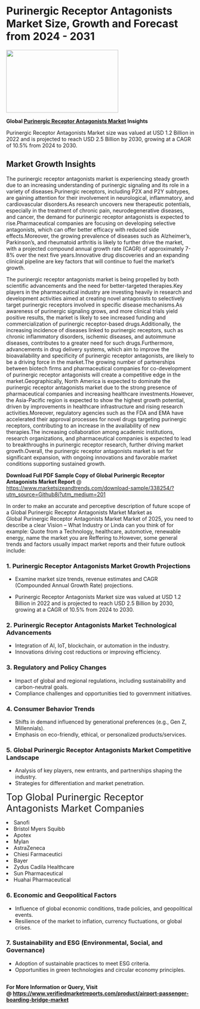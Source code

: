 <H1>Purinergic Receptor Antagonists Market Size, Growth and Forecast from 2024 - 2031</H1><img class="aligncenter size-medium wp-image-584254" src="https://thirdeyenews.in/wp-content/uploads/2024/09/Global-Market-Research-300x168.jpeg" alt="" width="300" height="168" /><p><strong>Global&nbsp;<a href="https://www.marketsizeandtrends.com/download-sample/338254/?utm_source=Github8j?utm_medium=201">Purinergic Receptor Antagonists Market</a> Insights</strong></p><p>Purinergic Receptor Antagonists Market size was valued at USD 1.2 Billion in 2022 and is projected to reach USD 2.5 Billion by 2030, growing at a CAGR of 10.5% from 2024 to 2030.</p><p><h2>Market Growth Insights</h2> <p>The purinergic receptor antagonists market is experiencing steady growth due to an increasing understanding of purinergic signaling and its role in a variety of diseases.Purinergic receptors, including P2X and P2Y subtypes, are gaining attention for their involvement in neurological, inflammatory, and cardiovascular disorders.As research uncovers new therapeutic potentials, especially in the treatment of chronic pain, neurodegenerative diseases, and cancer, the demand for purinergic receptor antagonists is expected to rise.Pharmaceutical companies are focusing on developing selective antagonists, which can offer better efficacy with reduced side effects.Moreover, the growing prevalence of diseases such as Alzheimer’s, Parkinson’s, and rheumatoid arthritis is likely to further drive the market, with a projected compound annual growth rate (CAGR) of approximately 7-8% over the next five years.Innovative drug discoveries and an expanding clinical pipeline are key factors that will continue to fuel the market’s growth.</p> <p>The purinergic receptor antagonists market is being propelled by both scientific advancements and the need for better-targeted therapies.Key players in the pharmaceutical industry are investing heavily in research and development activities aimed at creating novel antagonists to selectively target purinergic receptors involved in specific disease mechanisms.As awareness of purinergic signaling grows, and more clinical trials yield positive results, the market is likely to see increased funding and commercialization of purinergic receptor-based drugs.Additionally, the increasing incidence of diseases linked to purinergic receptors, such as chronic inflammatory disorders, ischemic diseases, and autoimmune diseases, contributes to a greater need for such drugs.Furthermore, advancements in drug delivery systems, which aim to improve the bioavailability and specificity of purinergic receptor antagonists, are likely to be a driving force in the market.The growing number of partnerships between biotech firms and pharmaceutical companies for co-development of purinergic receptor antagonists will create a competitive edge in the market.Geographically, North America is expected to dominate the purinergic receptor antagonists market due to the strong presence of pharmaceutical companies and increasing healthcare investments.However, the Asia-Pacific region is expected to show the highest growth potential, driven by improvements in healthcare infrastructure and rising research activities.Moreover, regulatory agencies such as the FDA and EMA have accelerated their approval processes for novel drugs targeting purinergic receptors, contributing to an increase in the availability of new therapies.The increasing collaboration among academic institutions, research organizations, and pharmaceutical companies is expected to lead to breakthroughs in purinergic receptor research, further driving market growth.Overall, the purinergic receptor antagonists market is set for significant expansion, with ongoing innovations and favorable market conditions supporting sustained growth.</p> <p><span class=""><strong>Download Full PDF Sample Copy of Global Purinergic Receptor Antagonists Market Report</strong> @ <a href="https://www.marketsizeandtrends.com/download-sample/338254/?utm_source=Github8j?utm_medium=201" target="_blank">https://www.marketsizeandtrends.com/download-sample/338254/?utm_source=Github8j?utm_medium=201</a></span></p><p>In order to make an accurate and perceptive description of future scope of a Global&nbsp;Purinergic Receptor Antagonists Market Market as Global&nbsp;Purinergic Receptor Antagonists Market Market of 2025, you need to describe a clear Vision &ndash; What Industry or Linda can you think of for example: Quote from a Technology, healthcare, automotive, renewable energy, name the market you are Reffering to.However, some general trends and factors usually impact market reports and their future outlook include:</p><h3>1.&nbsp;<strong>Purinergic Receptor Antagonists Market Growth Projections</strong></h3><ul><li>Examine market size trends, revenue estimates and CAGR (Compounded Annual Growth Rate) projections.</li><li><p>Purinergic Receptor Antagonists Market size was valued at USD 1.2 Billion in 2022 and is projected to reach USD 2.5 Billion by 2030, growing at a CAGR of 10.5% from 2024 to 2030.</p></li></ul><h3>2.&nbsp;<strong>Purinergic Receptor Antagonists Market Technological Advancements</strong></h3><ul><li>Integration of AI, IoT, blockchain, or automation in the industry.</li><li>Innovations driving cost reductions or improving efficiency.</li></ul><h3>3.&nbsp;<strong>Regulatory and Policy Changes</strong></h3><ul><li>Impact of global and regional regulations, including sustainability and carbon-neutral goals.</li><li>Compliance challenges and opportunities tied to government initiatives.</li></ul><h3>4.&nbsp;<strong>Consumer Behavior Trends</strong></h3><ul><li>Shifts in demand influenced by generational preferences (e.g., Gen Z, Millennials).</li><li>Emphasis on eco-friendly, ethical, or personalized products/services.</li></ul><h3>5.&nbsp;<strong>Global Purinergic Receptor Antagonists Market Competitive Landscape</strong></h3><ul><li>Analysis of key players, new entrants, and partnerships shaping the industry.</li><li>Strategies for differentiation and market penetration.</li></ul><p data-pm-slice="1 1 []"><span style="color: inherit; font-family: inherit; font-size: 25px;">Top Global Purinergic Receptor Antagonists Market Companies</span></p><div class="" data-test-id=""><p><li>Sanofi</li><li> Bristol Myers Squibb</li><li> Apotex</li><li> Mylan</li><li> AstraZeneca</li><li> Chiesi Farmaceutici</li><li> Bayer</li><li> Zydus Cadila Healthcare</li><li> Sun Pharmaceutical</li><li> Huahai Pharmaceutical</li></p></div><h3>6.&nbsp;<strong>Economic and Geopolitical Factors</strong></h3><ul><li>Influence of global economic conditions, trade policies, and geopolitical events.</li><li>Resilience of the market to inflation, currency fluctuations, or global crises.</li></ul><h3>7.&nbsp;<strong>Sustainability and ESG (Environmental, Social, and Governance)</strong></h3><ul><li>Adoption of sustainable practices to meet ESG criteria.</li><li>Opportunities in green technologies and circular economy principles.</li></ul><h2><strong style="font-size: 14px;">For More Information or Query, Visit @&nbsp;</strong><a style="background-color: #ffffff; font-size: 14px;" href="https://www.marketsizeandtrends.com/report/purinergic-receptor-antagonists-market/" target="_blank">https://www.verifiedmarketreports.com/product/airport-passenger-boarding-bridge-market</a></h2>